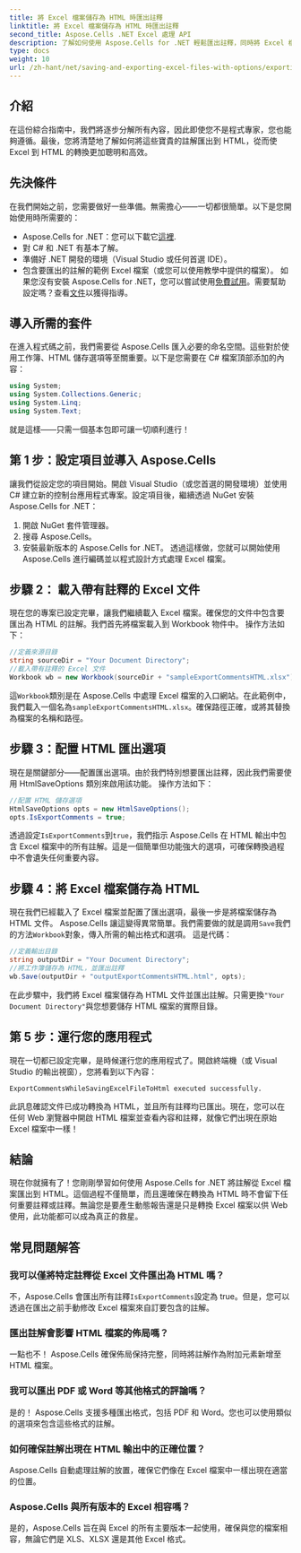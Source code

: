 ```yaml
---
title: 將 Excel 檔案儲存為 HTML 時匯出註釋
linktitle: 將 Excel 檔案儲存為 HTML 時匯出註釋
second_title: Aspose.Cells .NET Excel 處理 API
description: 了解如何使用 Aspose.Cells for .NET 輕鬆匯出註釋，同時將 Excel 檔案儲存為 HTML。請按照此逐步指南來保留註釋。
type: docs
weight: 10
url: /zh-hant/net/saving-and-exporting-excel-files-with-options/exporting-comments/
---
```

## 介紹
在這份綜合指南中，我們將逐步分解所有內容，因此即使您不是程式專家，您也能夠遵循。最後，您將清楚地了解如何將這些寶貴的註解匯出到 HTML，從而使 Excel 到 HTML 的轉換更加聰明和高效。
## 先決條件
在我們開始之前，您需要做好一些準備。無需擔心——一切都很簡單。以下是您開始使用時所需要的：
-  Aspose.Cells for .NET：您可以下載它[這裡](https://releases.aspose.com/cells/net/).
- 對 C# 和 .NET 有基本了解。
- 準備好 .NET 開發的環境（Visual Studio 或任何首選 IDE）。
- 包含要匯出的註解的範例 Excel 檔案（或您可以使用教學中提供的檔案）。
如果您沒有安裝 Aspose.Cells for .NET，您可以嘗試使用[免費試用](https://releases.aspose.com/)。需要幫助設定嗎？查看[文件](https://reference.aspose.com/cells/net/)以獲得指導。
## 導入所需的套件
在進入程式碼之前，我們需要從 Aspose.Cells 匯入必要的命名空間。這些對於使用工作簿、HTML 儲存選項等至關重要。以下是您需要在 C# 檔案頂部添加的內容：
```csharp
using System;
using System.Collections.Generic;
using System.Linq;
using System.Text;
```
就是這樣——只需一個基本包即可讓一切順利進行！
## 第 1 步：設定項目並導入 Aspose.Cells
讓我們從設定您的項目開始。開啟 Visual Studio（或您首選的開發環境）並使用 C# 建立新的控制台應用程式專案。設定項目後，繼續透過 NuGet 安裝 Aspose.Cells for .NET：
1. 開啟 NuGet 套件管理器。
2. 搜尋 Aspose.Cells。
3. 安裝最新版本的 Aspose.Cells for .NET。
透過這樣做，您就可以開始使用 Aspose.Cells 進行編碼並以程式設計方式處理 Excel 檔案。
## 步驟 2： 載入帶有註釋的 Excel 文件
現在您的專案已設定完畢，讓我們繼續載入 Excel 檔案。確保您的文件中包含要匯出為 HTML 的註解。我們首先將檔案載入到 Workbook 物件中。
操作方法如下：
```csharp
//定義來源目錄
string sourceDir = "Your Document Directory";
//載入帶有註釋的 Excel 文件
Workbook wb = new Workbook(sourceDir + "sampleExportCommentsHTML.xlsx");
```
這`Workbook`類別是在 Aspose.Cells 中處理 Excel 檔案的入口網站。在此範例中，我們載入一個名為`sampleExportCommentsHTML.xlsx`。確保路徑正確，或將其替換為檔案的名稱和路徑。
## 步驟 3：配置 HTML 匯出選項
現在是關鍵部分——配置匯出選項。由於我們特別想要匯出註釋，因此我們需要使用 HtmlSaveOptions 類別來啟用該功能。
操作方法如下：
```csharp
//配置 HTML 儲存選項
HtmlSaveOptions opts = new HtmlSaveOptions();
opts.IsExportComments = true;
```
透過設定`IsExportComments`到`true`，我們指示 Aspose.Cells 在 HTML 輸出中包含 Excel 檔案中的所有註解。這是一個簡單但功能強大的選項，可確保轉換過程中不會遺失任何重要內容。
## 步驟 4：將 Excel 檔案儲存為 HTML
現在我們已經載入了 Excel 檔案並配置了匯出選項，最後一步是將檔案儲存為 HTML 文件。 Aspose.Cells 讓這變得異常簡單。我們需要做的就是調用`Save`我們的方法`Workbook`對象，傳入所需的輸出格式和選項。
這是代碼：
```csharp
//定義輸出目錄
string outputDir = "Your Document Directory";
//將工作簿儲存為 HTML，並匯出註釋
wb.Save(outputDir + "outputExportCommentsHTML.html", opts);
```
在此步驟中，我們將 Excel 檔案儲存為 HTML 文件並匯出註解。只需更換`"Your Document Directory"`與您想要儲存 HTML 檔案的實際目錄。
## 第 5 步：運行您的應用程式
現在一切都已設定完畢，是時候運行您的應用程式了。開啟終端機（或 Visual Studio 的輸出視窗），您將看到以下內容：
```plaintext
ExportCommentsWhileSavingExcelFileToHtml executed successfully.
```
此訊息確認文件已成功轉換為 HTML，並且所有註釋均已匯出。現在，您可以在任何 Web 瀏覽器中開啟 HTML 檔案並查看內容和註釋，就像它們出現在原始 Excel 檔案中一樣！
## 結論
現在你就擁有了！您剛剛學習如何使用 Aspose.Cells for .NET 將註解從 Excel 檔案匯出到 HTML。這個過程不僅簡單，而且還確保在轉換為 HTML 時不會留下任何重要註釋或註釋。無論您是要產生動態報告還是只是轉換 Excel 檔案以供 Web 使用，此功能都可以成為真正的救星。
## 常見問題解答
### 我可以僅將特定註釋從 Excel 文件匯出為 HTML 嗎？  
不，Aspose.Cells 會匯出所有註釋`IsExportComments`設定為 true。但是，您可以透過在匯出之前手動修改 Excel 檔案來自訂要包含的註解。
### 匯出註解會影響 HTML 檔案的佈局嗎？  
一點也不！ Aspose.Cells 確保佈局保持完整，同時將註解作為附加元素新增至 HTML 檔案。
### 我可以匯出 PDF 或 Word 等其他格式的評論嗎？  
是的！ Aspose.Cells 支援多種匯出格式，包括 PDF 和 Word。您也可以使用類似的選項來包含這些格式的註解。
### 如何確保註解出現在 HTML 輸出中的正確位置？  
Aspose.Cells 自動處理註解的放置，確保它們像在 Excel 檔案中一樣出現在適當的位置。
### Aspose.Cells 與所有版本的 Excel 相容嗎？  
是的，Aspose.Cells 旨在與 Excel 的所有主要版本一起使用，確保與您的檔案相容，無論它們是 XLS、XLSX 還是其他 Excel 格式。